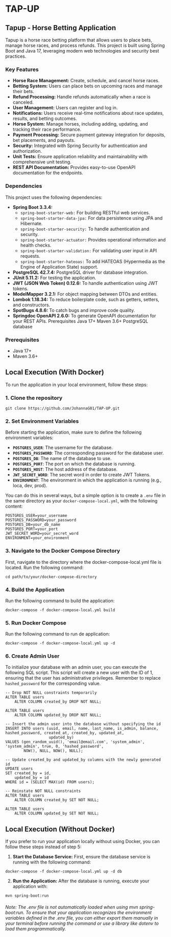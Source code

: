 # TAP-UP

## Tapup - Horse Betting Application
Tapup is a horse race betting platform that allows users to place bets, manage horse races, and process refunds. This project is built using Spring Boot and Java 17, leveraging modern web technologies and security best practices.

### Key Features
- **Horse Race Management:** Create, schedule, and cancel horse races.
- **Betting System:** Users can place bets on upcoming races and manage their bets.
- **Refund Processing:** Handle refunds automatically when a race is canceled.
- **User Management:** Users can register and log in.
- **Notifications:** Users receive real-time notifications about race updates, results, and betting outcomes.
- **Horse System:** Manage horses, including adding, updating, and tracking their race performance.
- **Payment Processing:** Secure payment gateway integration for deposits, bet placements, and payouts.
- **Security:** Integrated with Spring Security for authentication and authorization.
- **Unit Tests:** Ensure application reliability and maintainability with comprehensive unit testing.
- **REST API Documentation:** Provides easy-to-use OpenAPI documentation for the endpoints.

### Dependencies
This project uses the following dependencies:

- **Spring Boot 3.3.4:**
  - `spring-boot-starter-web:` For building RESTful web services.
  - `spring-boot-starter-data-jpa:` For data persistence using JPA and Hibernate.
  - `spring-boot-starter-security:` To handle authentication and security.
  - `spring-boot-starter-actuator:` Provides operational information and health checks.
  - `spring-boot-starter-validation:` For validating user input in API requests.
  - `spring-boot-starter-hateoas:` To add HATEOAS (Hypermedia as the Engine of Application State) support.
- **PostgreSQL 42.7.4:** PostgreSQL driver for database integration.
- **JUnit 5.11.2:** For testing the application.
- **JWT (JSON Web Token) 0.12.6:** To handle authentication using JWT tokens.
- **ModelMapper 3.2.1:** For object mapping between DTOs and entities.
- **Lombok 1.18.34:** To reduce boilerplate code, such as getters, setters, and constructors.
- **SpotBugs 4.8.6:** To catch bugs and improve code quality.
- **Springdoc OpenAPI 2.6.0:** To generate OpenAPI documentation for your REST APIs.
  Prerequisites
  Java 17+
  Maven 3.6+
  PostgreSQL database

### Prerequisites
- Java 17+
- Maven 3.6+

## Local Execution (With Docker)
To run the application in your local environment, follow these steps:

### 1. Clone the repository

```
git clone https://github.com/JohannaG01/TAP-UP.git
```

### 2. Set Environment Variables

Before starting the application, make sure to define the following environment variables:

- **`POSTGRES_USER`**: The username for the database.
- **`POSTGRES_PASSWORD`**: The corresponding password for the database user.
- **`POSTGRES_DB`**: The name of the database to use.
- **`POSTGRES_PORT`**: The port on which the database is running.
- **`POSTGRES_HOST`**: The host address of the database.
- **`JWT_SECRET_WORD`**: The secret word in order to create JWT Tokens.
- **`ENVIRONMENT`**: The environment in which the application is running (e.g., loca, dev, prod).

You can do this in several ways, but a simple option is to create a `.env` file in the same directory as your
`docker-compose-local.yml`, with the following content:

```
POSTGRES_USER=your_username
POSTGRES_PASSWORD=your_password
POSTGRES_DB=your_db_name
POSTGRES_PORT=your_port
JWT_SECRET_WORD=your_secret_word
ENVIRONMENT=your_environment
```

### 3. Navigate to the Docker Compose Directory
   First, navigate to the directory where the docker-compose-local.yml file is located. Run the following command:

```
cd path/to/your/docker-compose-directory
```

### 4. Build the Application

Run the following command to build the application:

```
docker-compose -f docker-compose-local.yml build
```

### 5. Run Docker Compose

Run the following command to run de application:

```
docker-compose -f docker-compose-local.yml up -d
```

### 6. Create Admin User

To initialize your database with an admin user, you can execute the following SQL script. This script will create a new
user with the ID of 1, ensuring that the user has administrative privileges. Remember to replace `hashed_password` for
the corresponding value.

```
-- Drop NOT NULL constraints temporarily
ALTER TABLE users
    ALTER COLUMN created_by DROP NOT NULL;

ALTER TABLE users
    ALTER COLUMN updated_by DROP NOT NULL;

-- Insert the admin user into the database without specifying the id
INSERT INTO users (uuid, email, name, last_name, is_admin, balance, hashed_password, created_at, created_by, updated_at,
                   updated_by)
VALUES (gen_random_uuid(), 'email@email.com', 'system_admin', 'system_admin', true, 0, 'hashed_password',
        NOW(), NULL, NOW(), NULL);

-- Update created_by and updated_by columns with the newly generated id
UPDATE users
SET created_by = id,
    updated_by = id
WHERE id = (SELECT MAX(id) FROM users);

-- Reinstate NOT NULL constraints
ALTER TABLE users
    ALTER COLUMN created_by SET NOT NULL;

ALTER TABLE users
    ALTER COLUMN updated_by SET NOT NULL;

```

## Local Execution (Without Docker)
If you prefer to run your application locally without using Docker, you can follow these steps instead of step 5:

1. **Start the Database Service:** First, ensure the database service is running with the following command:

```
docker-compose -f docker-compose-local.yml up -d db
```

2. **Run the Application:** After the database is running, execute your application with:

```
mvn spring-boot:run
```

###### Note: The .env file is not automatically loaded when using mvn spring-boot:run. To ensure that your application recognizes the environment variables defined in the .env file, you can either export them manually in your terminal before running the command or use a library like dotenv to load them programmatically.